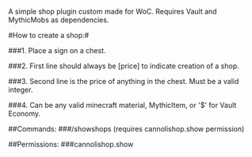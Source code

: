 A simple shop plugin custom made for WoC.
Requires Vault and MythicMobs as dependencies.

#How to create a shop:#

###1. Place a sign on a chest.

###2. First line should always be [price] to indicate creation of a shop.

###3. Second line is the price of anything in the chest. Must be a valid integer.

###4. Can be any valid minecraft material, MythicItem, or '$' for Vault Economy.

##Commands:
###/showshops <player> (requires cannolishop.show permission)

##Permissions:
###cannolishop.show
